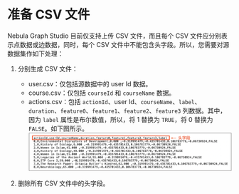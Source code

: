 # 准备 CSV 文件

Nebula Graph Studio 目前仅支持上传 CSV 文件，而且每个 CSV 文件应分别表示点数据或边数据，同时，每个 CSV 文件中不能包含头字段。所以，您需要对源数据集作如下处理：

1. 分别生成 CSV 文件：

   - user.csv：仅包括源数据中的 user Id 数据。
   - course.csv：仅包括 `courseId` 和 `courseName` 数据。
   - actions.csv：包括 `actionId`、user Id、`courseName`、`label`、`duration`、`feature0`、`feature1`、`feature2`、`feature3` 列数据。其中，因为 `label` 属性是布尔数值，所以，将 1 替换为 `TRUE`，将 0 替换为 `FALSE`。如下图所示。
  ![action.csv 文件中包含 actionId、userId、courseName、duration、feature0、feature1、feature2、feature3、label 列](/docs/figs/st-ug-004.png "带有头字段的 actions.csv 文件")

2. 删除所有 CSV 文件中的头字段。
